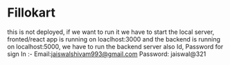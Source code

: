 # Fillokart
this is not deployed, if we want to run it we have to start the local server, fronted/react app is running on loaclhost:3000 and the backend is running on localhost:5000, we have to run the backend server also
Id, Password for sign In :- Email:jaiswalshivam993@gmail.com
                            Password: jaiswal@321
